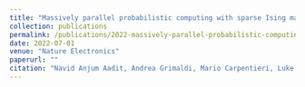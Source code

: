```yaml
---
title: "Massively parallel probabilistic computing with sparse Ising machines"
collection: publications
permalink: /publications/2022-massively-parallel-probabilistic-computing-with-sp
date: 2022-07-01
venue: "Nature Electronics"
paperurl: ""
citation: "Navid Anjum Aadit, Andrea Grimaldi, Mario Carpentieri, Luke Theogarajan, John M. Martinis, Giovanni Finocchio, Kerem Y. Camsari (2022). Massively parallel probabilistic computing with sparse Ising machines. Nature Electronics, 5(7):460–468."
---
```

